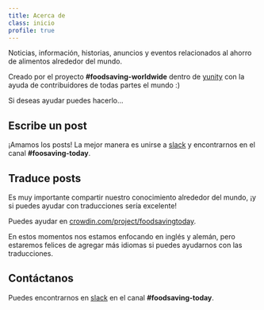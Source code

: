 ```yaml
---
title: Acerca de
class: inicio
profile: true
---
```


Noticias, información, historias, anuncios y eventos relacionados al ahorro de alimentos alrededor del mundo.

Creado por el proyecto **#foodsaving-worldwide** dentro de [yunity](https://yunity.org) con la ayuda de contribuidores de todas partes el mundo :)

Si deseas ayudar puedes hacerlo...

## Escribe un post

¡Amamos los posts! La mejor manera es unirse a [slack](http://slackin.yunity.org/) y encontrarnos en el canal **#foosaving-today**.

## Traduce posts

Es muy importante compartir nuestro conocimiento alrededor del mundo, ¡y si puedes ayudar con traducciones sería excelente!

Puedes ayudar en [crowdin.com/project/foodsavingtoday](https://crowdin.com/project/foodsavingtoday).

En estos momentos nos estamos enfocando en inglés y alemán, pero estaremos felices de agregar más idiomas si puedes ayudarnos con las traducciones.

## Contáctanos

Puedes encontrarnos en [slack](http://slackin.yunity.org/) en el canal **#foodsaving-today**.